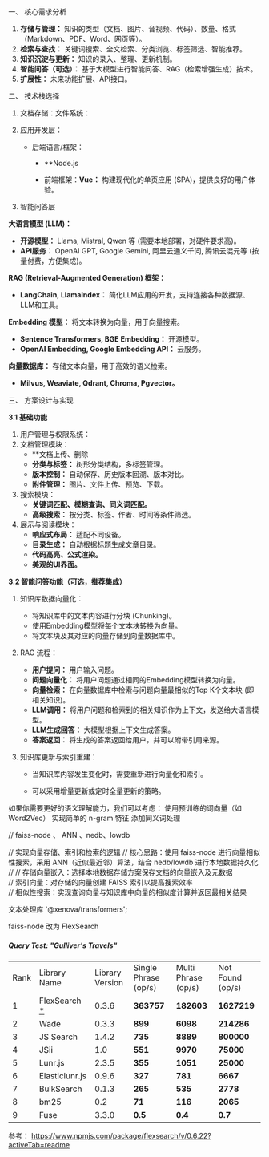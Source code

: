 一、 核心需求分析

1. **存储与管理：** 知识的类型（文档、图片、音视频、代码）、数量、格式（Markdown、PDF、Word、网页等）。
2. **检索与查找：** 关键词搜索、全文检索、分类浏览、标签筛选、智能推荐。
5. **知识沉淀与更新：** 知识的录入、整理、更新机制。
6. **智能问答（可选）：** 基于大模型进行智能问答、RAG（检索增强生成）技术。
8. **扩展性：** 未来功能扩展、API接口。



二、 技术栈选择

1. 文档存储：文件系统：

2. 应用开发层：

   - 后端语言/框架：

     - **Node.js

     - 前端框架：**Vue：** 构建现代化的单页应用 (SPA)，提供良好的用户体验。
   
3.  智能问答层

   **大语言模型 (LLM)：**

   - **开源模型：** Llama, Mistral, Qwen 等 (需要本地部署，对硬件要求高)。
   - **API服务：** OpenAI GPT, Google Gemini, 阿里云通义千问, 腾讯云混元等 (按量付费，方便集成)。

   **RAG (Retrieval-Augmented Generation) 框架：**

   - **LangChain, LlamaIndex：** 简化LLM应用的开发，支持连接各种数据源、LLM和工具。

   **Embedding 模型：** 将文本转换为向量，用于向量搜索。

   - **Sentence Transformers, BGE Embedding：** 开源模型。
   - **OpenAI Embedding, Google Embedding API：** 云服务。

   **向量数据库：** 存储文本向量，用于高效的语义检索。

   - **Milvus, Weaviate, Qdrant, Chroma, Pgvector。**

三、 方案设计与实现
	

**3.1 基础功能**

1. 用户管理与权限系统：
2. 文档管理模块：
   - **文档上传、删除
   - **分类与标签：** 树形分类结构，多标签管理。
   - **版本控制：** 自动保存、历史版本回溯、版本对比。
   - **附件管理：** 图片、文件上传、预览、下载。
3. 搜索模块：
   - **关键词匹配、模糊查询、同义词匹配。**
   - **高级搜索：** 按分类、标签、作者、时间等条件筛选。
4. 展示与阅读模块：
   - **响应式布局：** 适配不同设备。
   - **目录生成：** 自动根据标题生成文章目录。
   - **代码高亮、公式渲染。**
   - **美观的UI界面。**

  **3.2 智能问答功能（可选，推荐集成）**

1. 知识库数据向量化：
   - 将知识库中的文本内容进行分块 (Chunking)。
   - 使用Embedding模型将每个文本块转换为向量。
   - 将文本块及其对应的向量存储到向量数据库中。
   
2. RAG 流程：
   - **用户提问：** 用户输入问题。
   - **问题向量化：** 将用户问题通过相同的Embedding模型转换为向量。
   - **向量检索：** 在向量数据库中检索与问题向量最相似的Top K个文本块 (即相关知识)。
   - **LLM调用：** 将用户问题和检索到的相关知识作为上下文，发送给大语言模型。
   - **LLM生成回答：** 大模型根据上下文生成答案。
   - **答案返回：** 将生成的答案返回给用户，并可以附带引用来源。
   
4. 知识库更新与索引重建：
   - 当知识库内容发生变化时，需要重新进行向量化和索引。
   
   - 可以采用增量更新或定时全量更新的策略。
    
     
     
     



如果你需要更好的语义理解能力，我们可以考虑：
使用预训练的词向量（如 Word2Vec）
实现简单的 n-gram 特征
添加同义词处理

// faiss-node 、 ANN 、nedb、lowdb


// 实现向量存储、索引和检索的逻辑
// 核心思路：使用 faiss-node 进行向量相似性搜索，采用 ANN（近似最近邻）算法，结合 nedb/lowdb 进行本地数据持久化
//
// 存储向量嵌入：选择本地数据存储方案保存文档的向量嵌入及元数据  
// 索引向量：对存储的向量创建 FAISS 索引以提高搜索效率  
// 相似性搜索：实现查询向量与知识库中向量的相似度计算并返回最相关结果



 文本处理库 '@xenova/transformers';   

faiss-node 改为 FlexSearch

##### Query Test: "Gulliver's Travels"

|      |                                                              |                 |                      |                     |                  |
| ---- | ------------------------------------------------------------ | --------------- | -------------------- | ------------------- |------------------|
| Rank | Library Name                                                 | Library Version | Single Phrase (op/s) | Multi Phrase (op/s) | Not Found (op/s) |
| 1    | FlexSearch [*](https://www.npmjs.com/package/flexsearch/v/0.6.22#notes) | 0.3.6           | **363757**           | **182603**          | **1627219**      |
| 2    | Wade                                                         | 0.3.3           | **899**              | **6098**            | **214286**       |
| 3    | JS Search                                                    | 1.4.2           | **735**              | **8889**            | **800000**       |
| 4    | JSii                                                         | 1.0             | **551**              | **9970**            | **75000**        |
| 5    | Lunr.js                                                      | 2.3.5           | **355**              | **1051**            | **25000**        |
| 6    | Elasticlunr.js                                               | 0.9.6           | **327**              | **781**             | **6667**         |
| 7    | BulkSearch                                                   | 0.1.3           | **265**              | **535**             | **2778**         |
| 8    | bm25                                                         | 0.2             | **71**               | **116**             | **2065**         |
| 9    | Fuse                                                         | 3.3.0           | **0.5**              | **0.4**             | **0.7**          |
参考：
https://www.npmjs.com/package/flexsearch/v/0.6.22?activeTab=readme


